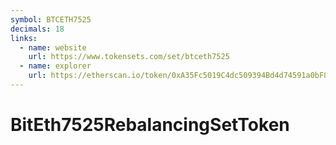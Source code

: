 ```yaml
---
symbol: BTCETH7525
decimals: 18
links:
  - name: website
    url: https://www.tokensets.com/set/btceth7525
  - name: explorer
    url: https://etherscan.io/token/0xA35Fc5019C4dc509394Bd4d74591a0bF8852c195
---
```


# BitEth7525RebalancingSetToken
